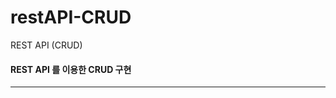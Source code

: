 # restAPI-CRUD
REST API (CRUD)

#### REST API 를 이용한 CRUD 구현
--------------------------------------------------

